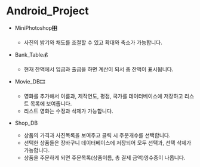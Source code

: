 # Android_Project
- MiniPhotoshop🎛
    - 사진의 밝기와 채도를 조절할 수 있고 확대와 축소가 가능합니다.

- Bank_Table💰
    - 현재 잔액에서 입금과 출금을 하면 계산이 되서 총 잔액이 표시됩니다. 
   
- Movie_DB🎞
    - 영화를 추가해서 이름과, 제작연도, 평점, 국가를 데이터베이스에 저장하고 리스트 목록에 보여줍니다.
    - 리스트 영화는 수정과 삭제가 가능합니다.
    
- Shop_DB
    - 상품의 가격과 사진목록을 보여주고 클릭 시 주문개수를 선택합니다.
    - 선택한 상품들은 장바구니 데이터베이스에 저장되어 모두 선택과, 선택 삭제가 가능합니다.
    - 상품을 주문하게 되면 주문목록(상품이름, 총 결제 금액)영수증이 나옵니다.
